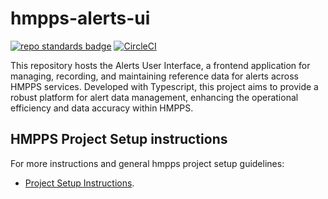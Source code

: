 # hmpps-alerts-ui
[![repo standards badge](https://img.shields.io/badge/dynamic/json?color=blue&style=flat&logo=github&label=MoJ%20Compliant&query=%24.result&url=https%3A%2F%2Foperations-engineering-reports.cloud-platform.service.justice.gov.uk%2Fapi%2Fv1%2Fcompliant_public_repositories%2Fhmpps-alerts-ui)](https://operations-engineering-reports.cloud-platform.service.justice.gov.uk/public-github-repositories.html#hmpps-alerts-ui "Link to report")
[![CircleCI](https://circleci.com/gh/ministryofjustice/hmpps-alerts-ui/tree/main.svg?style=svg)](https://circleci.com/gh/ministryofjustice/hmpps-alerts-ui)

This repository hosts the Alerts User Interface, a frontend application for managing, recording, and maintaining reference data for alerts across HMPPS services. Developed with Typescript, this project aims to provide a robust platform for alert data management, enhancing the operational efficiency and data accuracy within HMPPS.

## HMPPS Project Setup instructions

For more instructions and general hmpps project setup guidelines:
- [Project Setup Instructions](docs/HMPPS_PROJECT_SETUP).
